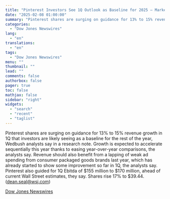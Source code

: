 ```yaml
---
title: "Pinterest Investors See 1Q Outlook as Baseline for 2025 — Market Talk"
date: "2025-02-08 01:00:00"
summary: "Pinterest shares are surging on guidance for 13% to 15% revenue growth in 1Q that investors are likely seeing as a baseline for the rest of the year, Wedbush analysts say in a research note. Growth is expected to accelerate sequentially this year thanks to easing year-over-year comparisons, the analysts..."
categories:
  - "Dow Jones Newswires"
lang:
  - "en"
translations:
  - "en"
tags:
  - "Dow Jones Newswires"
menu: ""
thumbnail: ""
lead: ""
comments: false
authorbox: false
pager: true
toc: false
mathjax: false
sidebar: "right"
widgets:
  - "search"
  - "recent"
  - "taglist"
---
```


Pinterest shares are surging on guidance for 13% to 15% revenue growth in 1Q that investors are likely seeing as a baseline for the rest of the year, Wedbush analysts say in a research note. Growth is expected to accelerate sequentially this year thanks to easing year-over-year comparisons, the analysts say. Revenue should also benefit from a lapping of weak ad spending from consumer packaged goods brands last year, which has already started to show some improvement so far in 1Q, the analysts say. Pinterest also guided for 1Q Ebitda of $155 million to $170 million, ahead of current Wall Street estimates, they say. Shares rise 17% to $39.44. (dean.seal@wsj.com)

[Dow Jones Newswires](https://www.tradingview.com/news/DJN_DN20250207008264:0/)
